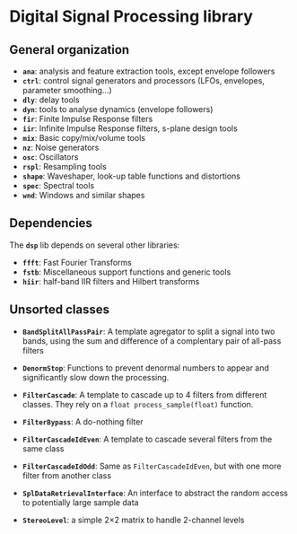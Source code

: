 ﻿# Digital Signal Processing library

## General organization

- **`ana`**: analysis and feature extraction tools, except envelope followers
- **`ctrl`**: control signal generators and processors (LFOs, envelopes, parameter smoothing…)
- **`dly`**: delay tools
- **`dyn`**: tools to analyse dynamics (envelope followers)
- **`fir`**: Finite Impulse Response filters
- **`iir`**: Infinite Impulse Response filters, s-plane design tools
- **`mix`**: Basic copy/mix/volume tools
- **`nz`**: Noise generators
- **`osc`**: Oscillators
- **`rspl`**: Resampling tools
- **`shape`**: Waveshaper, look-up table functions and distortions
- **`spec`**: Spectral tools
- **`wnd`**: Windows and similar shapes

## Dependencies

The **`dsp`** lib depends on several other libraries:
- **`ffft`**: Fast Fourier Transforms
- **`fstb`**: Miscellaneous support functions and generic tools
- **`hiir`**: half-band IIR filters and Hilbert transforms

## Unsorted classes

- **`BandSplitAllPassPair`**: A template agregator to split a signal into two bands, using the sum and difference of a complentary pair of all-pass filters


- **`DenormStop`**: Functions to prevent denormal numbers to appear and significantly slow down the processing.


- **`FilterCascade`**: A template to cascade up to 4 filters from different classes. They rely on a `float process_sample(float)` function.
- **`FilterBypass`**: A do-nothing filter
- **`FilterCascadeIdEven`**: A template to cascade several filters from the same class
- **`FilterCascadeIdOdd`**: Same as `FilterCascadeIdEven`, but with one more filter from another class


- **`SplDataRetrievalInterface`**: An interface to abstract the random access to potentially large sample data

- **`StereoLevel`**: a simple 2×2 matrix to handle 2-channel levels
